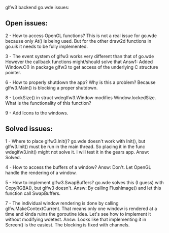 glfw3 backend go.wde issues:

Open issues:
------------

2 - How to access OpenGL functions? This is not a real issue for go.wde because
    only At() is being used. But for the other draw2d functions in go.uik it 
    needs to be fully implemented.

3 - The event system of glfw3 works very different than that of go.wde
    However the callback functions might/should solve that
    Answ1: Added Window.C() in package glfw3 to get access of the underlying C
    structure pointer.

6 - How to properly shutdown the app? Why is this a problem? 
    Because glfw3.Main() is blocking a proper shutdown.

8 - LockSize() in struct wdeglfw3.Window modifies Window.lockedSize.
    What is the functionality of this function?
   
9 - Add Icons to the windows.
 

Solved issues:
--------------

1 - Where to place glfw3.Init()? go.wde doesn't work with Init(), 
    but glfw3.Init() must be run in the main thread. So placing it in the
    func wdeglfw3.init() might not solve it.
    I will test it in the gears app.
    Answ: Solved.
    
4 - How to access the buffers of a window?
    Answ: Don't. Let OpenGL handle the rendering of a window.

5 - How to implement glfw3.SwapBuffers? go.wde solves this (I guess) with
    CopyRGBA(), but glfw3 doesn't.
    Answ: By calling FlushImage() and let this function call SwapBuffers.
    
7 - The individual window rendering is done by calling 
    glfw.MakeContextCurrent. That means only one window is rendered at a time
    and kinda ruins the goroutine idea.
    Let's see how to implement it without modifying wdetest.
    Answ: Looks like that implementing it in Screen() is the easiest.
    The blocking is fixed with channels.

